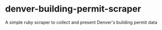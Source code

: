 # denver-building-permit-scraper
A simple ruby scraper to collect and present Denver's building permit data
